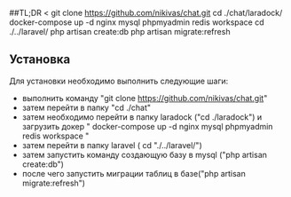 
##TL;DR
<
git clone https://github.com/nikivas/chat.git
cd ./chat/laradock/
docker-compose up -d nginx mysql phpmyadmin redis workspace
cd ./../laravel/
php artisan create:db
php artisan migrate:refresh
>

## Установка

Для установки необходимо выполнить следующие шаги:

- выполнить команду "git clone https://github.com/nikivas/chat.git"
- затем перейти в папку "cd ./chat"
- затем необходимо перейти в папку laradock ("cd ./laradock") и загрузить докер " docker-compose up -d nginx mysql phpmyadmin redis workspace 
"
- затем перейти в папку laravel ( cd "./../laravel/")
- затем запустить команду создающую базу в mysql ("php artisan create:db")
- после чего запустить миграции таблиц в базе("php artisan migrate:refresh")